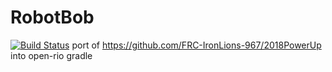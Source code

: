 # RobotBob
[![Build Status](https://travis-ci.org/MatthewBehnke/RobotBob.svg?branch=master)](https://travis-ci.org/MatthewBehnke/RobotBob)
port of https://github.com/FRC-IronLions-967/2018PowerUp into open-rio gradle 
